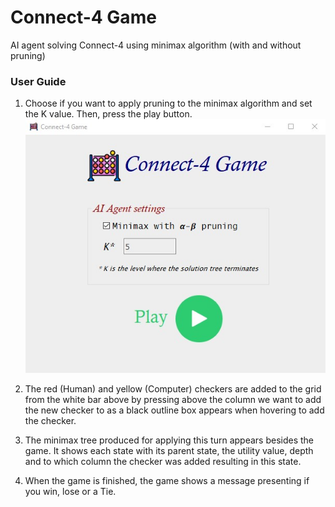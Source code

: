 # Connect-4 Game
AI agent solving Connect-4 using minimax algorithm (with and without pruning)

### User Guide
1. Choose if you want to apply pruning to the minimax algorithm and set the K value.
Then, press the play button.
![Main](Images\Main.jpg)

2. The red (Human) and yellow (Computer) checkers are added to the grid from the
white bar above by pressing above the column we want to add the new checker to
as a black outline box appears when hovering to add the checker.

3. The minimax tree produced for applying this turn appears besides the game. It
shows each state with its parent state, the utility value, depth and to which column
the checker was added resulting in this state.

4. When the game is finished, the game shows a message presenting if you win, lose or
a Tie.
